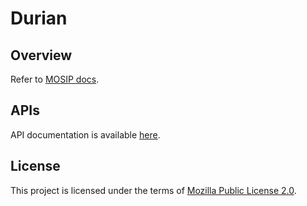 # Durian 

## Overview
Refer to [MOSIP docs](https://docs.mosip.io/1.2.0/modules/data-share).

## APIs
API documentation is available [here](https://docs.mosip.io/1.2.0/api).

## License
This project is licensed under the terms of [Mozilla Public License 2.0](LICENSE).

